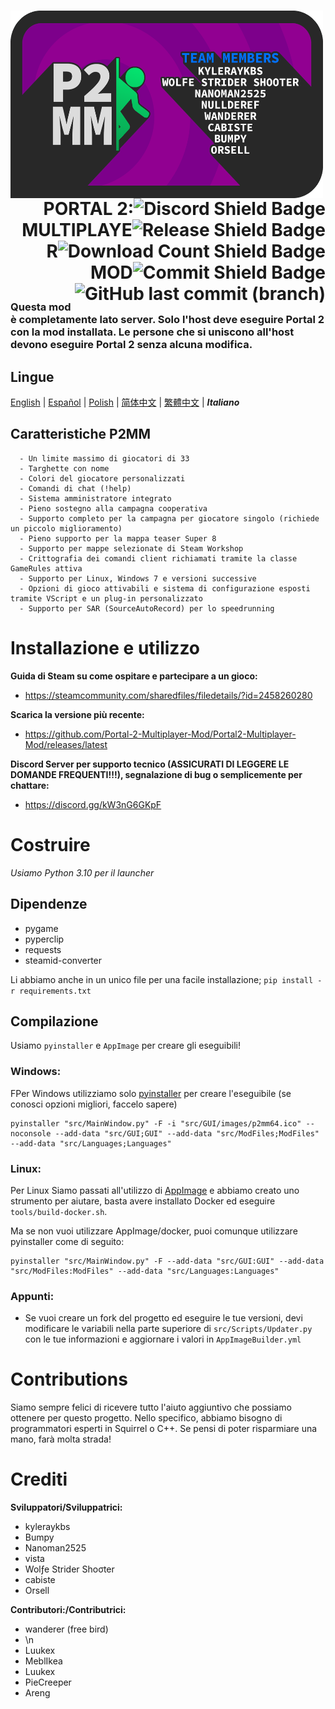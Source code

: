 <h1>
  <img src="https://github.com/Portal-2-Multiplayer-Mod/P2MM-ART/blob/e56d8c209eb3f143bb0607dc1e59730e517ecca6/Banners/P2MMBannerREADME.png" alt="P2MMBannerREADME" width="500" height="300" align="left">
  <a href="https://discord.gg/nXRygGNxyK">
    <img src="https://img.shields.io/discord/839651379034193920?color=blue&label=Discord%20Users&style=for-the-badge&logo=discord&logoWidth=20" alt="Discord Shield Badge" align="right">
  </a>
  <br>
  <a href="https://github.com/Portal-2-Multiplayer-Mod/Portal-2-Multiplayer-Mod/releases/latest">
    <img src="https://img.shields.io/github/release-date/Portal-2-Multiplayer-Mod/Portal-2-Multiplayer-Mod?color=red&label=Latest%20Release&style=for-the-badge" alt="Release Shield Badge" align="right">
  </a>
  <br>
  <a href="https://github.com/Portal-2-Multiplayer-Mod/Portal-2-Multiplayer-Mod/releases/latest">
    <img src="https://img.shields.io/github/downloads/Portal-2-Multiplayer-Mod/Portal-2-Multiplayer-Mod/total?style=for-the-badge&label=TOTAL%20DOWNLOAD%20COUNT" alt="Download Count Shield Badge" align="right">
  </a>
  <br>
  <a href="https://github.com/Portal-2-Multiplayer-Mod/Portal-2-Multiplayer-Mod/commits/main">
    <img src="https://img.shields.io/github/last-commit/Portal-2-Multiplayer-Mod/Portal-2-Multiplayer-Mod?label=LAST%20COMMIT%20(MAIN)&style=for-the-badge" alt="Commit Shield Badge" align="right">
  </a>
  <br>
  <a href="https://github.com/Portal-2-Multiplayer-Mod/Portal-2-Multiplayer-Mod/commits/finalcleanup">
    <img alt="GitHub last commit (branch)" src="https://img.shields.io/github/last-commit/Portal-2-Multiplayer-Mod/Portal-2-Multiplayer-Mod/finalcleanup?style=for-the-badge&label=LAST%20COMMIT%20(DEV)&color=%2334a5eb" align="right">
  </a>
  <br>
  <br>
  <br>
  <p align="right">PORTAL 2: MULTIPLAYER MOD</p>
</h1>

### Questa mod è completamente lato server. Solo l'host deve eseguire Portal 2 con la mod installata. Le persone che si uniscono all'host devono eseguire Portal 2 senza alcuna modifica.

## Lingue

[English](README.md) | [Español](README.es.md) | [Polish](README.pl.md) | [简体中文](README.zh-CN.md) | [繁體中文](README.zh-TW.md) | **_Italiano_**

## Caratteristiche P2MM

```
  - Un limite massimo di giocatori di 33
  - Targhette con nome
  - Colori del giocatore personalizzati
  - Comandi di chat (!help)
  - Sistema amministratore integrato
  - Pieno sostegno alla campagna cooperativa
  - Supporto completo per la campagna per giocatore singolo (richiede un piccolo miglioramento)
  - Pieno supporto per la mappa teaser Super 8
  - Supporto per mappe selezionate di Steam Workshop
  - Crittografia dei comandi client richiamati tramite la classe GameRules attiva
  - Supporto per Linux, Windows 7 e versioni successive
  - Opzioni di gioco attivabili e sistema di configurazione esposti tramite VScript e un plug-in personalizzato
  - Supporto per SAR (SourceAutoRecord) per lo speedrunning
```

# Installazione e utilizzo

**Guida di Steam su come ospitare e partecipare a un gioco:**

- <https://steamcommunity.com/sharedfiles/filedetails/?id=2458260280>

**Scarica la versione più recente:**

- <https://github.com/Portal-2-Multiplayer-Mod/Portal2-Multiplayer-Mod/releases/latest>

**Discord Server per supporto tecnico (ASSICURATI DI LEGGERE LE DOMANDE FREQUENTI!!!), segnalazione di bug o semplicemente per chattare:**

- <https://discord.gg/kW3nG6GKpF>

# Costruire

_Usiamo Python 3.10 per il launcher_

## Dipendenze

- pygame
- pyperclip
- requests
- steamid-converter

Li abbiamo anche in un unico file per una facile installazione; `pip install -r requirements.txt`

## Compilazione

Usiamo `pyinstaller` e `AppImage` per creare gli eseguibili!

### Windows:

FPer Windows utilizziamo solo [pyinstaller](https://pypi.org/project/pyinstaller/) per creare l'eseguibile (se conosci opzioni migliori, faccelo sapere)

```shell
pyinstaller "src/MainWindow.py" -F -i "src/GUI/images/p2mm64.ico" --noconsole --add-data "src/GUI;GUI" --add-data "src/ModFiles;ModFiles" --add-data "src/Languages;Languages"
```

### Linux:

Per Linux Siamo passati all'utilizzo di [AppImage](https://appimage.org/) e abbiamo creato uno strumento per aiutare, basta avere installato Docker ed eseguire `tools/build-docker.sh`.

Ma se non vuoi utilizzare AppImage/docker, puoi comunque utilizzare pyinstaller come di seguito:

```shell
pyinstaller "src/MainWindow.py" -F --add-data "src/GUI:GUI" --add-data "src/ModFiles:ModFiles" --add-data "src/Languages:Languages"
```

### Appunti:

- Se vuoi creare un fork del progetto ed eseguire le tue versioni, devi modificare le variabili nella parte superiore di `src/Scripts/Updater.py` con le tue informazioni e aggiornare i valori in `AppImageBuilder.yml`
# Contributions

Siamo sempre felici di ricevere tutto l'aiuto aggiuntivo che possiamo ottenere per questo progetto. Nello specifico, abbiamo bisogno di programmatori esperti in Squirrel o C++. Se pensi di poter risparmiare una mano, farà molta strada!

# Crediti

**Sviluppatori/Sviluppatrici:**

- kyleraykbs
- Bumpy
- Nanoman2525
- vista
- Wolƒe Strider Shoσter
- cabiste
- Orsell

**Contributori:/Contributrici:**

- wanderer (free bird)
- \n
- Luukex
- MeblIkea
- Luukex
- PieCreeper
- Areng
